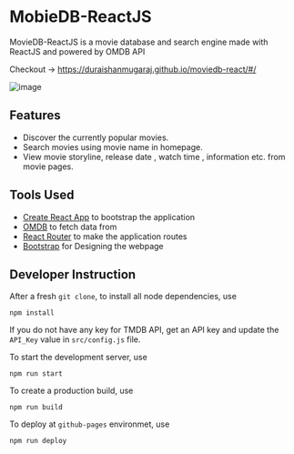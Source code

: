 # MobieDB-ReactJS

MovieDB-ReactJS is a movie database and search engine made with ReactJS and powered by OMDB API

Checkout -> https://duraishanmugaraj.github.io/moviedb-react/#/

![image](https://user-images.githubusercontent.com/68941801/132940516-4f0e50ac-1b39-40c4-b46d-843190137a6e.png)


## Features

- Discover the currently popular movies.
- Search movies using movie name in homepage.
- View movie storyline, release date , watch time , information etc. from movie pages.

## Tools Used

- [Create React App](https://create-react-app.dev/) to bootstrap the application
- [OMDB](http://www.omdbapi.com/) to fetch data from
- [React Router](https://reactrouter.com/web/guides/quick-start) to make the application routes
- [Bootstrap](https://react-icons.netlify.com/#/) for Designing the webpage

## Developer Instruction

After a fresh `git clone`, to install all node dependencies, use

```shell
npm install
```

If you do not have any key for TMDB API, get an API key and update the `API_Key` value in `src/config.js` file.

To start the development server, use

```shell
npm run start
```

To create a production build, use

```shell
npm run build
```

To deploy at `github-pages` environmet, use

```shell
npm run deploy
```
